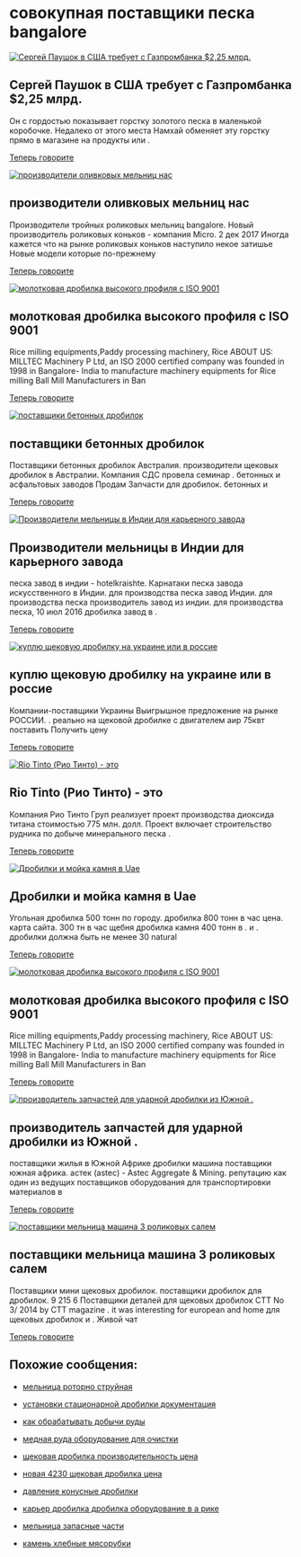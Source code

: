 # совокупная поставщики песка bangalore
<a href="https://ru.ecuriezuff.be/products/" target="_blank">![Сергей Паушок в США требует с Газпромбанка $2,25 млрд.](https://github.com/millmachine/images/raw/main/621.jpg)</a>
## Сергей Паушок в США требует с Газпромбанка $2,25 млрд.
Он с гордостью показывает горстку золотого песка в маленькой коробочке. Недалеко от этого места Намхай обменяет эту горстку прямо в магазине на продукты или .
<a href="https://ru.ecuriezuff.be/products/" target="_blank">Теперь говорите</a>
<a href="https://ru.ecuriezuff.be/products/" target="_blank">![производители оливковых мельниц нас](https://github.com/millmachine/images/raw/main/575.jpg)</a>
## производители оливковых мельниц нас
Производители тройных роликовых мельниц bangalore. Новый производитель роликовых коньков - компания Micro. 2 дек 2017 Иногда кажется что на рынке роликовых коньков наступило некое затишье Новые модели которые по-прежнему 
<a href="https://ru.ecuriezuff.be/products/" target="_blank">Теперь говорите</a>
<a href="https://ru.ecuriezuff.be/products/" target="_blank">![молотковая дробилка высокого профиля с ISO 9001](https://github.com/millmachine/images/raw/main/82.jpg)</a>
## молотковая дробилка высокого профиля с ISO 9001
Rice milling equipments,Paddy processing machinery, Rice ABOUT US: MILLTEC Machinery P Ltd, an ISO 2000 certified company was founded in 1998 in Bangalore- India to manufacture machinery equipments for Rice milling Ball Mill Manufacturers in Ban
<a href="https://ru.ecuriezuff.be/products/" target="_blank">Теперь говорите</a>
<a href="https://ru.ecuriezuff.be/products/" target="_blank">![поставщики бетонных дробилок](https://github.com/millmachine/images/raw/main/139.jpg)</a>
## поставщики бетонных дробилок
Поставщики бетонных дробилок Австралия. производители щековых дробилок в Австралии. Компания СДС провела семинар . бетонных и асфальтовых заводов Продам Запчасти для дробилок. бетонных и 
<a href="https://ru.ecuriezuff.be/products/" target="_blank">Теперь говорите</a>
<a href="https://ru.ecuriezuff.be/products/" target="_blank">![Производители мельницы в Индии для карьерного завода](https://github.com/millmachine/images/raw/main/611.jpg)</a>
## Производители мельницы в Индии для карьерного завода
песка завод в индии - hotelkraishte. Карнатаки песка завода искусственного в Индии. для производства песка завод Индии. для производства песка производитель завод из индии. для производства песка, 10 июл 2016 дробилка завод в .
<a href="https://ru.ecuriezuff.be/products/" target="_blank">Теперь говорите</a>
<a href="https://ru.ecuriezuff.be/products/" target="_blank">![куплю щековую дробилку на украине или в россие](https://github.com/millmachine/images/raw/main/45.jpg)</a>
## куплю щековую дробилку на украине или в россие
Компании-поставщики Украины  Выигрышнoe предложение на рынке РОССИИ. . реально на щековой дробилке с двигателем аир 75квт поставить Получить цену
<a href="https://ru.ecuriezuff.be/products/" target="_blank">Теперь говорите</a>
<a href="https://ru.ecuriezuff.be/products/" target="_blank">![Rio Tinto (Рио Тинто) - это](https://github.com/millmachine/images/raw/main/257.jpg)</a>
## Rio Tinto (Рио Тинто) - это
Компания Рио Тинто Груп реализует проект производства диоксида титана стоимостью 775 млн. долл. Проект включает строительство рудника по добыче минерального песка .
<a href="https://ru.ecuriezuff.be/products/" target="_blank">Теперь говорите</a>
<a href="https://ru.ecuriezuff.be/products/" target="_blank">![Дробилки и мойка камня в Uae](https://github.com/millmachine/images/raw/main/29.jpg)</a>
## Дробилки и мойка камня в Uae
Угольная дробилка 500 тонн по городу. дробилка 800 тонн в час цена. карта сайта. 300 тн в час щебня дробилка камня 400 тонн в .  и . дробилки должна быть не менее 30 natural 
<a href="https://ru.ecuriezuff.be/products/" target="_blank">Теперь говорите</a>
<a href="https://ru.ecuriezuff.be/products/" target="_blank">![молотковая дробилка высокого профиля с ISO 9001](https://github.com/millmachine/images/raw/main/246.jpg)</a>
## молотковая дробилка высокого профиля с ISO 9001
Rice milling equipments,Paddy processing machinery, Rice ABOUT US: MILLTEC Machinery P Ltd, an ISO 2000 certified company was founded in 1998 in Bangalore- India to manufacture machinery equipments for Rice milling Ball Mill Manufacturers in Ban
<a href="https://ru.ecuriezuff.be/products/" target="_blank">Теперь говорите</a>
<a href="https://ru.ecuriezuff.be/products/" target="_blank">![производитель запчастей для ударной дробилки из Южной .](https://github.com/millmachine/images/raw/main/74.jpg)</a>
## производитель запчастей для ударной дробилки из Южной .
поставщики жилья в Южной Африке дробилки машина поставщики южная африка. астек (astec) - Astec Aggregate & Mining. репутацию как один из ведущих поставщиков оборудования для транспортировки материалов в 
<a href="https://ru.ecuriezuff.be/products/" target="_blank">Теперь говорите</a>
<a href="https://ru.ecuriezuff.be/products/" target="_blank">![поставщики мельница машина 3 роликовых салем](https://github.com/millmachine/images/raw/main/696.jpg)</a>
## поставщики мельница машина 3 роликовых салем
Поставщики мини щековых дробилок. поставщики дробилок для дробилок. 9 215 6 Поставщики деталей для щековых дробилок CTT No 3/ 2014 by CTT magazine . it was interesting for european and home для щековых дробилок и . Живой чат
<a href="https://ru.ecuriezuff.be/products/" target="_blank">Теперь говорите</a>
## Похожие сообщения:
* [мельница роторно струйная](%D0%BC%D0%B5%D0%BB%D1%8C%D0%BD%D0%B8%D1%86%D0%B0%20%D1%80%D0%BE%D1%82%D0%BE%D1%80%D0%BD%D0%BE%20%D1%81%D1%82%D1%80%D1%83%D0%B9%D0%BD%D0%B0%D1%8F.md)
* [установки стационарной дробилки документация](%D1%83%D1%81%D1%82%D0%B0%D0%BD%D0%BE%D0%B2%D0%BA%D0%B8%20%D1%81%D1%82%D0%B0%D1%86%D0%B8%D0%BE%D0%BD%D0%B0%D1%80%D0%BD%D0%BE%D0%B9%20%D0%B4%D1%80%D0%BE%D0%B1%D0%B8%D0%BB%D0%BA%D0%B8%20%D0%B4%D0%BE%D0%BA%D1%83%D0%BC%D0%B5%D0%BD%D1%82%D0%B0%D1%86%D0%B8%D1%8F.md)
* [как обрабатывать добычи руды](%D0%BA%D0%B0%D0%BA%20%D0%BE%D0%B1%D1%80%D0%B0%D0%B1%D0%B0%D1%82%D1%8B%D0%B2%D0%B0%D1%82%D1%8C%20%D0%B4%D0%BE%D0%B1%D1%8B%D1%87%D0%B8%20%D1%80%D1%83%D0%B4%D1%8B.md)
* [медная руда оборудование для очистки](%D0%BC%D0%B5%D0%B4%D0%BD%D0%B0%D1%8F%20%D1%80%D1%83%D0%B4%D0%B0%20%D0%BE%D0%B1%D0%BE%D1%80%D1%83%D0%B4%D0%BE%D0%B2%D0%B0%D0%BD%D0%B8%D0%B5%20%D0%B4%D0%BB%D1%8F%20%D0%BE%D1%87%D0%B8%D1%81%D1%82%D0%BA%D0%B8.md)
* [щековая дробилка производительность цена](%D1%89%D0%B5%D0%BA%D0%BE%D0%B2%D0%B0%D1%8F%20%D0%B4%D1%80%D0%BE%D0%B1%D0%B8%D0%BB%D0%BA%D0%B0%20%D0%BF%D1%80%D0%BE%D0%B8%D0%B7%D0%B2%D0%BE%D0%B4%D0%B8%D1%82%D0%B5%D0%BB%D1%8C%D0%BD%D0%BE%D1%81%D1%82%D1%8C%20%D1%86%D0%B5%D0%BD%D0%B0.md)
* [новая 4230 щековая дробилка цена](%D0%BD%D0%BE%D0%B2%D0%B0%D1%8F%204230%20%D1%89%D0%B5%D0%BA%D0%BE%D0%B2%D0%B0%D1%8F%20%D0%B4%D1%80%D0%BE%D0%B1%D0%B8%D0%BB%D0%BA%D0%B0%20%D1%86%D0%B5%D0%BD%D0%B0.md)
* [давление конусные дробилки](%D0%B4%D0%B0%D0%B2%D0%BB%D0%B5%D0%BD%D0%B8%D0%B5%20%D0%BA%D0%BE%D0%BD%D1%83%D1%81%D0%BD%D1%8B%D0%B5%20%D0%B4%D1%80%D0%BE%D0%B1%D0%B8%D0%BB%D0%BA%D0%B8.md)
* [карьер дробилка дробилка оборудование в а рике](%D0%BA%D0%B0%D1%80%D1%8C%D0%B5%D1%80%20%D0%B4%D1%80%D0%BE%D0%B1%D0%B8%D0%BB%D0%BA%D0%B0%20%D0%B4%D1%80%D0%BE%D0%B1%D0%B8%D0%BB%D0%BA%D0%B0%20%D0%BE%D0%B1%D0%BE%D1%80%D1%83%D0%B4%D0%BE%D0%B2%D0%B0%D0%BD%D0%B8%D0%B5%20%D0%B2%20%D0%B0%20%D1%80%D0%B8%D0%BA%D0%B5.md)
* [мельница запасные части](%D0%BC%D0%B5%D0%BB%D1%8C%D0%BD%D0%B8%D1%86%D0%B0%20%D0%B7%D0%B0%D0%BF%D0%B0%D1%81%D0%BD%D1%8B%D0%B5%20%D1%87%D0%B0%D1%81%D1%82%D0%B8.md)
* [камень хлебные мясорубки](%D0%BA%D0%B0%D0%BC%D0%B5%D0%BD%D1%8C%20%D1%85%D0%BB%D0%B5%D0%B1%D0%BD%D1%8B%D0%B5%20%D0%BC%D1%8F%D1%81%D0%BE%D1%80%D1%83%D0%B1%D0%BA%D0%B8.md)
